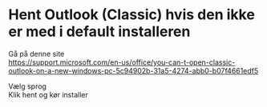 
# Hent Outlook (Classic) hvis den ikke er med i default installeren

Gå på denne site  
https://support.microsoft.com/en-us/office/you-can-t-open-classic-outlook-on-a-new-windows-pc-5c94902b-31a5-4274-abb0-b07f4661edf5  

Vælg sprog  
Klik hent og kør installer  
